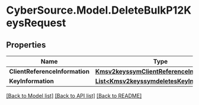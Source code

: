 # CyberSource.Model.DeleteBulkP12KeysRequest
## Properties

Name | Type | Description | Notes
------------ | ------------- | ------------- | -------------
**ClientReferenceInformation** | [**Kmsv2keyssymClientReferenceInformation**](Kmsv2keyssymClientReferenceInformation.md) |  | [optional] 
**KeyInformation** | [**List&lt;Kmsv2keyssymdeletesKeyInformation&gt;**](Kmsv2keyssymdeletesKeyInformation.md) |  | [optional] 

[[Back to Model list]](../README.md#documentation-for-models) [[Back to API list]](../README.md#documentation-for-api-endpoints) [[Back to README]](../README.md)

